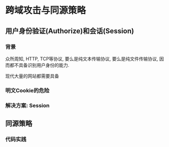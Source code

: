 # 跨域攻击与同源策略

## 用户身份验证(Authorize)和会话(Session)

### 背景

众所周知, HTTP, TCP等协议, 要么是纯文本传输协议, 要么是纯文件传输协议, 因而都不具备识别用户身份的能力. 

现代大量的网站都需要具备

### 明文Cookie的危险



### 解决方案: Session



## 同源策略

### 代码实践